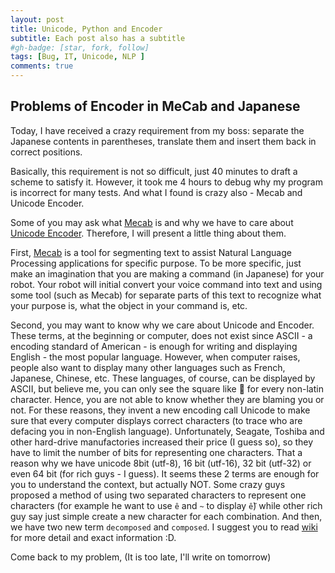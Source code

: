```yaml
---
layout: post
title: Unicode, Python and Encoder
subtitle: Each post also has a subtitle
#gh-badge: [star, fork, follow]
tags: [Bug, IT, Unicode, NLP ]
comments: true
---
```

## Problems of Encoder in MeCab and Japanese

Today, I have received a crazy requirement from my boss: separate the Japanese contents in parentheses, translate them and insert them back in correct positions.

Basically, this requirement is not so difficult, just 40 minutes to draft a scheme to satisfy it. However, it took me 4 hours to debug why my program is incorrect for many tests. And what I found is crazy also - Mecab and Unicode Encoder.

Some of you may ask what [Mecab](https://taku910.github.io/mecab) is and why we have to care about [Unicode Encoder](https://unicode.org/faq/normalization.html). Therefore, I will present a little thing about them.

First, [Mecab](https://taku910.github.io/mecab) is a tool for segmenting text to assist Natural Language Processing applications for specific purpose. To be more specific, just make an imagination that you are making a command (in Japanese) for your robot. Your robot will initial convert your voice command into text and using some tool (such as Mecab) for separate parts of this text to recognize what your purpose is, what the object in your command is, etc. 

Second, you may want to know why we care about Unicode and Encoder. These terms, at the beginning or computer, does not exist since ASCII - a encoding standard of American - is enough for writing and displaying English - the most popular language. However, when computer raises, people also want to display many other languages such as French, Japanese, Chinese, etc. These languages, of course, can be displayed by ASCII, but believe me, you can only see the square like 🔳 for every non-latin character. Hence, you are not able to know whether they are blaming you or not. For these reasons, they invent a new encoding call Unicode to make sure that every computer displays correct characters (to trace who are defacing you in non-English language). Unfortunately, Seagate, Toshiba and other hard-drive manufactories increased their price (I guess so), so they have to limit the number of bits for representing one characters. That a reason why we have unicode 8bit (utf-8), 16 bit (utf-16), 32 bit (utf-32) or even 64 bit (for rich guys - I guess).
It seems these 2 terms are enough for you to understand the context, but actually NOT. Some crazy guys proposed a method of using two separated characters to represent one characters (for example he want to use `ê` and `~` to display `ễ`) while other rich guy say just simple create a new character for each combination. And then, we have two new term `decomposed` and `composed`. I suggest you to read [wiki](https://en.wikipedia.org/wiki/Unicode_equivalence) for more detail and exact information :D.

Come back to my problem, (It is too late, I'll write on tomorrow)



